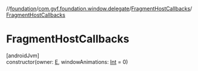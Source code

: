 //[foundation](../../../index.md)/[com.gyf.foundation.window.delegate](../index.md)/[FragmentHostCallbacks](index.md)/[FragmentHostCallbacks](-fragment-host-callbacks.md)

# FragmentHostCallbacks

[androidJvm]\
constructor(owner: [E](index.md), windowAnimations: [Int](https://kotlinlang.org/api/core/kotlin-stdlib/kotlin/-int/index.html) = 0)